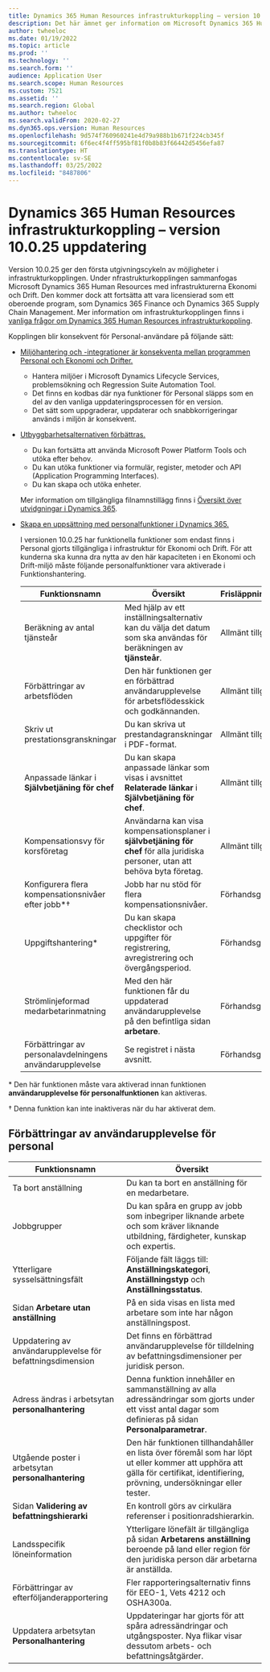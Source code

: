 ```yaml
---
title: Dynamics 365 Human Resources infrastrukturkoppling – version 10.0.25 uppdatering
description: Det här ämnet ger information om Microsoft Dynamics 365 Human Resources version 10.0.25, som för den första utgivningscykel av funktioner i infrastrukturkopplingen.
author: twheeloc
ms.date: 01/19/2022
ms.topic: article
ms.prod: ''
ms.technology: ''
ms.search.form: ''
audience: Application User
ms.search.scope: Human Resources
ms.custom: 7521
ms.assetid: ''
ms.search.region: Global
ms.author: twheeloc
ms.search.validFrom: 2020-02-27
ms.dyn365.ops.version: Human Resources
ms.openlocfilehash: 9d574f760960241e4d79a988b1b671f224cb345f
ms.sourcegitcommit: 6f6ec4f4ff595bf81f0b8b83f66442d5456efa87
ms.translationtype: HT
ms.contentlocale: sv-SE
ms.lasthandoff: 03/25/2022
ms.locfileid: "8487806"
---
```

# <a name="dynamics-365-human-resources-infrastructure-merge---release-10025-update"></a>Dynamics 365 Human Resources infrastrukturkoppling – version 10.0.25 uppdatering

Version 10.0.25 ger den första utgivningscykeln av möjligheter i infrastrukturkopplingen. Under nfrastrukturkopplingen sammanfogas Microsoft Dynamics 365 Human Resources med infrastrukturerna Ekonomi och Drift. Den kommer dock att fortsätta att vara licensierad som ett oberoende program, som Dynamics 365 Finance och Dynamics 365 Supply Chain Management. Mer information om infrastrukturkopplingen finns i [vanliga frågor om Dynamics 365 Human Resources infrastrukturkoppling](../human-resources/hr-infrastructure-merge-faq.md).

Kopplingen blir konsekvent för Personal-användare på följande sätt:

- [Miljöhantering och -integrationer är konsekventa mellan programmen Personal och Ekonomi och Drifter.](/dynamics365-release-plan/2021wave2/human-resources/dynamics365-human-resources/consistent-environment-management-integrations-between-human-resources-finance-operations-apps)

    - Hantera miljöer i Microsoft Dynamics Lifecycle Services, problemsökning och Regression Suite Automation Tool.
    - Det finns en kodbas där nya funktioner för Personal släpps som en del av den vanliga uppdateringsprocessen för en version.
    - Det sätt som uppgraderar, uppdaterar och snabbkorrigeringar används i miljön är konsekvent.

- [Utbyggbarhetsalternativen förbättras.](/dynamics365-release-plan/2021wave2/human-resources/dynamics365-human-resources/improve-extensibility-options)

    - Du kan fortsätta att använda Microsoft Power Platform Tools och utöka efter behov.
    - Du kan utöka funktioner via formulär, register, metoder och API (Application Programming Interfaces).
    - Du kan skapa och utöka enheter.

    Mer information om tillgängliga filnamnstillägg finns i [Översikt över utvidgningar i Dynamics 365](../fin-ops-core/dev-itpro/extensibility/extensibility-home-page.md).

- [Skapa en uppsättning med personalfunktioner i Dynamics 365.](/dynamics365-release-plan/2021wave2/human-resources/dynamics365-human-resources/create-one-set-human-resources-capabilities-within-dynamics-365)

    I versionen 10.0.25 har funktionella funktioner som endast finns i Personal gjorts tillgängliga i infrastruktur för Ekonomi och Drift. För att kunderna ska kunna dra nytta av den här kapaciteten i en Ekonomi och Drift-miljö måste följande personalfunktioner vara aktiverade i Funktionshantering.

    | Funktionsnamn | Översikt | Frisläppningsstatus | 
    |--------------|----------|----------------| 
    | Beräkning av antal tjänsteår | Med hjälp av ett inställningsalternativ kan du välja det datum som ska användas för beräkningen av **tjänsteår**. | Allmänt tillgängligt | 
    | Förbättringar av arbetsflöden | Den här funktionen ger en förbättrad användarupplevelse för arbetsflödesskick och godkännanden. | Allmänt tillgängligt | 
    | Skriv ut prestationsgranskningar | Du kan skriva ut prestandagranskningar i PDF-format. | Allmänt tillgängligt | 
    | Anpassade länkar i **Självbetjäning för chef** | Du kan skapa anpassade länkar som visas i avsnittet **Relaterade länkar** i **Självbetjäning för chef**. | Allmänt tillgängligt | 
    | Kompensationsvy för korsföretag | Användarna kan visa kompensationsplaner i **självbetjäning för chef** för alla juridiska personer, utan att behöva byta företag. | Allmänt tillgängligt | 
    | Konfigurera flera kompensationsnivåer efter jobb\*&dagger; | Jobb har nu stöd för flera kompensationsnivåer. | Förhandsgranska | 
    | Uppgiftshantering\* | Du kan skapa checklistor och uppgifter för registrering, avregistrering och övergångsperiod. | Förhandsgranska | 
    | Strömlinjeformad medarbetarinmatning | Med den här funktionen får du uppdaterad användarupplevelse på den befintliga sidan **arbetare**. | Förhandsgranska | 
    | Förbättringar av personalavdelningens användarupplevelse | Se registret i nästa avsnitt.  | Förhandsgranska | 

\* Den här funktionen måste vara aktiverad innan funktionen **användarupplevelse för personalfunktionen** kan aktiveras.

&dagger; Denna funktion kan inte inaktiveras när du har aktiverat dem.

## <a name="human-resource-user-experience-enhancements"></a>Förbättringar av användarupplevelse för personal

| Funktionsnamn | Översikt | 
|--------------|----------| 
| Ta bort anställning | Du kan ta bort en anställning för en medarbetare. | 
| Jobbgrupper | Du kan spåra en grupp av jobb som inbegriper liknande arbete och som kräver liknande utbildning, färdigheter, kunskap och expertis. | 
| Ytterligare sysselsättningsfält | Följande fält läggs till: **Anställningskategori**, **Anställningstyp** och **Anställningsstatus**.  | 
| Sidan **Arbetare utan anställning** | På en sida visas en lista med arbetare som inte har någon anställningspost. | 
| Uppdatering av användarupplevelse för befattningsdimension | Det finns en förbättrad användarupplevelse för tilldelning av befattningsdimensioner per juridisk person. | 
| Adress ändras i arbetsytan **personalhantering** | Denna funktion innehåller en sammanställning av alla adressändringar som gjorts under ett visst antal dagar som definieras på sidan **Personalparametrar**. | 
| Utgående poster i arbetsytan **personalhantering** | Den här funktionen tillhandahåller en lista över föremål som har löpt ut eller kommer att upphöra att gälla för certifikat, identifiering, prövning, undersökningar eller tester. | 
| Sidan **Validering av befattningshierarki** | En kontroll görs av cirkulära referenser i positionradshierarkin. | 
| Landsspecifik löneinformation | Ytterligare lönefält är tillgängliga på sidan **Arbetarens anställning** beroende på land eller region för den juridiska person där arbetarna är anställda. | 
| Förbättringar av efterföljanderapportering | Fler rapporteringsalternativ finns för EEO-1, Vets 4212 och OSHA300a. | 
| Uppdatera arbetsytan **Personalhantering** | Uppdateringar har gjorts för att spåra adressändringar och utgångsposter. Nya flikar visar dessutom arbets- och befattningsåtgärder. | 
